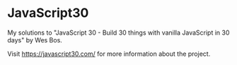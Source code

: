 # JavaScript30

My solutions to "JavaScript 30 - Build 30 things with vanilla JavaScript in 30 days" by Wes Bos.

Visit https://javascript30.com/ for more information about the project.
